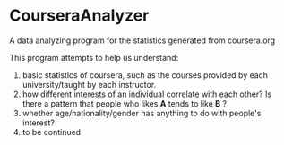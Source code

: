CourseraAnalyzer
================

A data analyzing program for the statistics generated from coursera.org

This program attempts to help us understand:

1. basic statistics of coursera, such as the courses provided by each university/taught by each instructor.
2. how different interests of an individual correlate with each other? Is there a pattern that people who likes **A** tends to like **B** ?
3. whether age/nationality/gender has anything to do with people's interest?
4. to be continued

